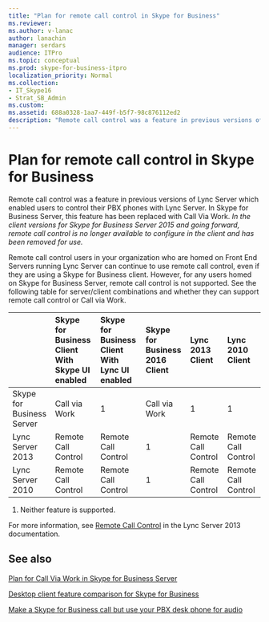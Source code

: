 ```yaml
---
title: "Plan for remote call control in Skype for Business"
ms.reviewer: 
ms.author: v-lanac
author: lanachin
manager: serdars
audience: ITPro
ms.topic: conceptual
ms.prod: skype-for-business-itpro
localization_priority: Normal
ms.collection: 
- IT_Skype16
- Strat_SB_Admin
ms.custom:
ms.assetid: 688a0328-1aa7-449f-b5f7-98c876112ed2
description: "Remote call control was a feature in previous versions of Lync Server which enabled users to control their PBX phones with Lync Server. In Skype for Business Server, this feature has been replaced with Call Via Work. In the client versions for Skype for Business Server 2015 and going forward, remote call control is no longer available to configure in the client and has been removed for use."
---
```


# Plan for remote call control in Skype for Business
 
Remote call control was a feature in previous versions of Lync Server which enabled users to control their PBX phones with Lync Server. In Skype for Business Server, this feature has been replaced with Call Via Work.  *In the client versions for Skype for Business Server 2015 and going forward, remote call control is no longer available to configure in the client and has been removed for use.* 
  
 Remote call control users in your organization who are homed on Front End Servers running Lync Server can continue to use remote call control, even if they are using a Skype for Business client. However, for any users homed on Skype for Business Server, remote call control is not supported. See the following table for server/client combinations and whether they can support remote call control or Call via Work.
  
||**Skype for Business Client With Skype UI enabled**|**Skype for Business Client With Lync UI enabled**|**Skype for Business 2016 Client**|**Lync 2013 Client**|**Lync 2010 Client**|
|:-----|:-----|:-----|:-----|:-----|:-----|
| Skype for Business Server <br/> |Call via Work  <br/> |1 <br/> |Call via Work  <br/> |1 <br/> |1 <br/> |
| Lync Server 2013 <br/> |Remote Call Control  <br/> |Remote Call Control  <br/> |1 <br/> |Remote Call Control  <br/> |Remote Call Control  <br/> |
| Lync Server 2010 <br/> |Remote Call Control  <br/> |Remote Call Control  <br/> |1 <br/> |Remote Call Control  <br/> |Remote Call Control  <br/> |
   
1. Neither feature is supported.
  
For more information, see [Remote Call Control](https://go.microsoft.com/fwlink/p/?LinkId=530208) in the Lync Server 2013 documentation.
  
## See also

[Plan for Call Via Work in Skype for Business Server](call-via-work.md)
  
[Desktop client feature comparison for Skype for Business](../../plan-your-deployment/clients-and-devices/desktop-feature-comparison.md)

[Make a Skype for Business call but use your PBX desk phone for audio](https://support.office.com/en-us/article/Make-a-Skype-for-Business-call-but-use-your-PBX-desk-phone-for-audio-6a316c11-a05e-460c-b969-32ff0ad848e6)

